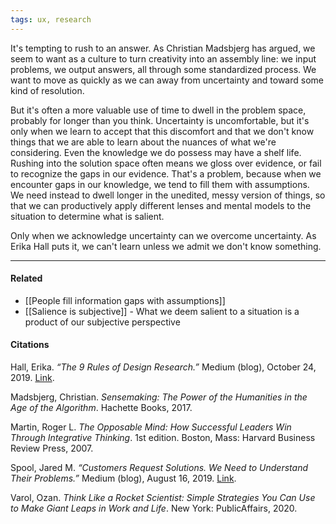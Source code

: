 ```yaml
---
tags: ux, research
---
```


It's tempting to rush to an answer. As Christian Madsbjerg has argued, we seem to want as a culture to turn creativity into an assembly line: we input problems, we output answers, all through some standardized process. We want to move as quickly as we can away from uncertainty and toward some kind of resolution.

But it's often a more valuable use of time to dwell in the problem space, probably for longer than you think. Uncertainty is uncomfortable, but it's only when we learn to accept that this discomfort and that we don't know things that we are able to learn about the nuances of what we're considering. Even the knowledge we do possess may have a shelf life. Rushing into the solution space often means we gloss over evidence, or fail to recognize the gaps in our evidence. That's a problem, because when we encounter gaps in our knowledge, we tend to fill them with assumptions. We need instead to dwell longer in the unedited, messy version of things, so that we can productively apply different lenses and mental models to the situation to determine what is salient.

Only when we acknowledge uncertainty can we overcome uncertainty. As Erika Hall puts it, we can't learn unless we admit we don't know something.

---

#### Related

-   [[People fill information gaps with assumptions]]
-   [[Salience is subjective]] - What we deem salient to a situation is a product of our subjective perspective

#### Citations

Hall, Erika. _“The 9 Rules of Design Research.”_ Medium (blog), October 24, 2019. [Link](https://medium.com/mule-design/the-9-rules-of-design-research-1a273fdd1d3b).

Madsbjerg, Christian. _Sensemaking: The Power of the Humanities in the Age of the Algorithm_. Hachette Books, 2017.

Martin, Roger L. _The Opposable Mind: How Successful Leaders Win Through Integrative Thinking_. 1st edition. Boston, Mass: Harvard Business Review Press, 2007.

Spool, Jared M. _“Customers Request Solutions. We Need to Understand Their Problems.”_ Medium (blog), August 16, 2019. [Link](https://medium.com/@jmspool/customers-request-solutions-we-need-to-understand-their-problems-41db3b5c6d4d).

Varol, Ozan. _Think Like a Rocket Scientist: Simple Strategies You Can Use to Make Giant Leaps in Work and Life_. New York: PublicAffairs, 2020.